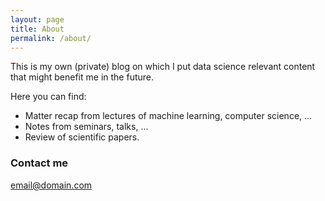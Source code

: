 ```yaml
---
layout: page
title: About
permalink: /about/
---
```


This is my own (private) blog on which I put data science relevant content that might benefit me in the future. 

Here you can find: 
* Matter recap from lectures of machine learning, computer science, ...
* Notes from seminars, talks, ...
* Review of scientific papers.



### Contact me
[email@domain.com](mailto:email@domain.com)